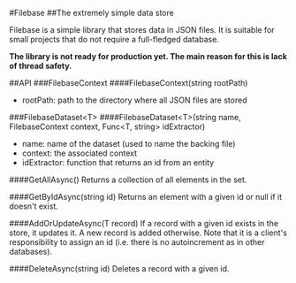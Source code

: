 ﻿#Filebase
##The extremely simple data store

Filebase is a simple library that stores data in JSON files. It is suitable for small projects that do not require a full-fledged database.

**The library is not ready for production yet. The main reason for this is lack of thread safety.**

##API
###FilebaseContext
####FilebaseContext(string rootPath)
* rootPath: path to the directory where all JSON files are stored

###FilebaseDataset&lt;T&gt;
####FilebaseDataset&lt;T&gt;(string name, FilebaseContext context, Func&lt;T, string&gt; idExtractor)
* name: name of the dataset (used to name the backing file)
* context: the associated context
* idExtractor: function that returns an id from an entity

####GetAllAsync()
Returns a collection of all elements in the set.

####GetByIdAsync(string id)
Returns an element with a given id or null if it doesn't exist.

####AddOrUpdateAsync(T record)
If a record with a given id exists in the store, it updates it. A new record is added otherwise.
Note that it is a client's responsibility to assign an id (i.e. there is no autoincrement as in other databases).

####DeleteAsync(string id)
Deletes a record with a given id.